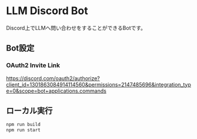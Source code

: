 # LLM Discord Bot

Discord上でLLMへ問い合わせをすることができるBotです。

## Bot設定

### OAuth2 Invite Link
https://discord.com/oauth2/authorize?client_id=1301863084914114560&permissions=2147485696&integration_type=0&scope=bot+applications.commands

## ローカル実行

``` sh
npm run build
npm run start
```